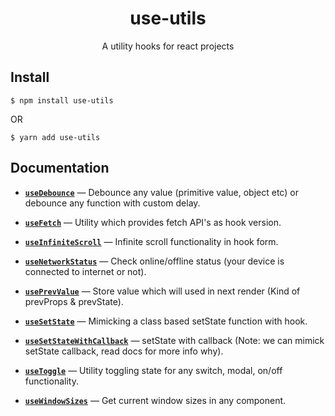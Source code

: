 <div align="center">
<h1>use-utils</h1>
<p>A utility hooks for react projects</p>
</div>

## Install

```
$ npm install use-utils
```

OR

```
$ yarn add use-utils
```

## Documentation

-   **[`useDebounce`](./docs/useDebounce.md)** &mdash; Debounce any value (primitive value, object etc) or debounce any function with custom delay.
    <br />

-   **[`useFetch`](./docs/useFetch.md)** &mdash; Utility which provides fetch API's as hook version.
    <br />

-   **[`useInfiniteScroll`](./docs/useInfiniteScroll.md)** &mdash; Infinite scroll functionality in hook form.
    <br />

-   **[`useNetworkStatus`](./docs/useNetworkStatus.md)** &mdash; Check online/offline status (your device is connected to internet or not).
    <br />

-   **[`usePrevValue`](./docs/usePrevValue.md)** &mdash; Store value which will used in next render (Kind of prevProps & prevState).
    <br />

-   **[`useSetState`](./docs/useSetState.md)** &mdash; Mimicking a class based setState function with hook.
    <br />

-   **[`useSetStateWithCallback`](./docs/useSetStateWithCallback.md)** &mdash; setState with callback (Note: we can mimick setState callback, read docs for more info why).
    <br />

-   **[`useToggle`](./docs/useToggle.md)** &mdash; Utility toggling state for any switch, modal, on/off functionality.
    <br />

-   **[`useWindowSizes`](./docs/useWindowSizes.md)** &mdash; Get current window sizes in any component.
    <br />
